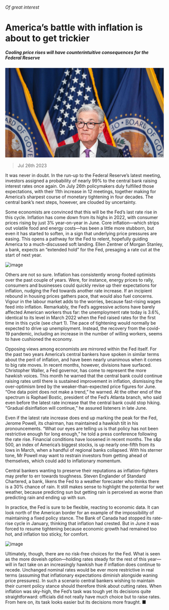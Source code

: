 ###### Of great interest

# America’s battle with inflation is about to get trickier 

##### Cooling price rises will have counterintuitive consequences for the Federal Reserve 

![image](images/20230729_FNP001.jpg) 

> Jul 26th 2023 

It was never in doubt. In the run-up to the Federal Reserve’s latest meeting, investors assigned a probability of nearly 99% to the central bank raising interest rates once again. On July 26th policymakers duly fulfilled those expectations, with their 11th increase in 12 meetings, together making for America’s sharpest course of monetary tightening in four decades. The central bank’s next steps, however, are clouded by uncertainty.

Some economists are convinced that this will be the Fed’s last rate rise in this cycle. Inflation has come down from its highs in 2022, with consumer prices rising by just 3% year-on-year in June. Core inflation—which strips out volatile food and energy costs—has been a little more stubborn, but even it has started to soften, in a sign that underlying price pressures are easing. This opens a pathway for the Fed to relent, hopefully guiding America to a much-discussed soft landing. Ellen Zentner of Morgan Stanley, a bank, expects an “extended hold” for the Fed, presaging a rate cut at the start of next year. 

![image](images/20230729_FNC106.png) 


Others are not so sure. Inflation has consistently wrong-footed optimists over the past couple of years. Were, for instance, energy prices to rally, consumers and businesses could quickly revise up their expectations for inflation, nudging the Fed towards another rate increase. If an incipient rebound in housing prices gathers pace, that would also fuel concerns. Vigour in the labour market adds to the worries, because fast-rising wages feed into inflation. Remarkably, the Fed’s aggressive actions have barely affected American workers thus far: the unemployment rate today is 3.6%, identical to its level in March 2022 when the Fed raised rates for the first time in this cycle (see chart 1). The pace of tightening would normally be expected to drive up unemployment. Instead, the recovery from the covid-19 pandemic, including an increase in the number of willing workers, seems to have cushioned the economy.

Opposing views among economists are mirrored within the Fed itself. For the past two years America’s central bankers have spoken in similar terms about the peril of inflation, and have been nearly unanimous when it comes to big rate moves. In recent months, however, divisions have surfaced. Christopher Waller, a Fed governor, has come to represent the more hawkish voices. This month he warned that the central bank could continue raising rates until there is sustained improvement in inflation, dismissing the over-optimism bred by the weaker-than-expected price figures for June. “One data point does not make a trend,” he warned. At the other end of the spectrum is Raphael Bostic, president of the Fed’s Atlanta branch, who said even before the latest rate increase that the central bank could stop hiking. “Gradual disinflation will continue,” he assured listeners in late June.

Even if the latest rate increase does end up marking the peak for the Fed, Jerome Powell, its chairman, has maintained a hawkish tilt in his pronouncements. “What our eyes are telling us is that policy has not been restrictive enough for long enough,” he told a press conference following the rate rise. Financial conditions have loosened in recent months. The s&amp;p 500, an index of America’s biggest stocks, is up nearly one-fifth from its lows in March, when a handful of regional banks collapsed. With his sterner tone, Mr Powell may want to restrain investors from getting ahead of themselves, which could add to inflationary momentum.

Central bankers wanting to preserve their reputations as inflation-fighters may prefer to err towards toughness. Steven Englander of Standard Chartered, a bank, likens the Fed to a weather forecaster who thinks there is a 30% chance of rain. It still makes sense to highlight the potential for wet weather, because predicting sun but getting rain is perceived as worse than predicting rain and ending up with sun.

In practice, the Fed is sure to be flexible, reacting to economic data. It can look north of the American border for an example of the impossibility of maintaining a fixed policy stance. The Bank of Canada had stopped its rate-rise cycle in January, thinking that inflation had crested. But in June it was forced to resume tightening because economic growth had remained too hot, and inflation too sticky, for comfort.

![image](images/20230729_FNC107.png) 


Ultimately, though, there are no risk-free choices for the Fed. What is seen as the more doveish option—holding rates steady for the rest of this year—will in fact take on an increasingly hawkish hue if inflation does continue to recede. Unchanged nominal rates would be ever more restrictive in real terms (assuming that inflationary expectations diminish alongside waning price pressures). In such a scenario central bankers wishing to maintain their current policy stance should therefore think about cutting rates. When inflation was sky-high, the Fed’s task was tough yet its decisions quite straightforward: officials did not really have much choice but to raise rates. From here on, its task looks easier but its decisions more fraught. ■


